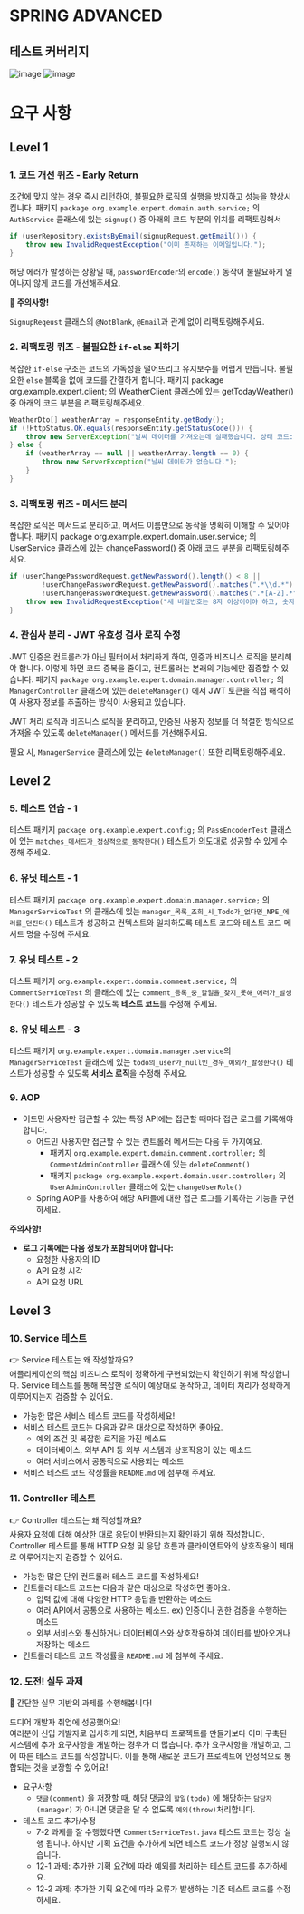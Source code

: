 # SPRING ADVANCED

## 테스트 커버리지
![image](https://github.com/user-attachments/assets/77cc8af8-ce40-4560-8f8c-ddb5b5eef594)
![image](https://github.com/user-attachments/assets/9c430eef-fa87-456e-b559-23abb3fabf25)

# 요구 사항
## Level 1
### **1. 코드 개선 퀴즈 -** Early Return

조건에 맞지 않는 경우 즉시 리턴하여, 불필요한 로직의 실행을 방지하고 성능을 향상시킵니다.
패키지 `package org.example.expert.domain.auth.service;` 의 `AuthService` 클래스에 있는 `signup()` 중 아래의 코드 부분의 위치를 리팩토링해서

```java
if (userRepository.existsByEmail(signupRequest.getEmail())) {
    throw new InvalidRequestException("이미 존재하는 이메일입니다.");
}
```

해당 에러가 발생하는 상황일 때, `passwordEncoder`의 `encode()` 동작이 불필요하게 일어나지 않게 코드를 개선해주세요.

🚫 **주의사항!**

`SignupReqeust` 클래스의 `@NotBlank`, `@Email`과 관계 없이 리팩토링해주세요.

### **2. 리팩토링 퀴즈 - 불필요한 `if-else` 피하기**

복잡한 `if-else` 구조는 코드의 가독성을 떨어뜨리고 유지보수를 어렵게 만듭니다. 불필요한 `else` 블록을 없애 코드를 간결하게 합니다.
패키지 package org.example.expert.client; 의 WeatherClient 클래스에 있는 getTodayWeather() 중 아래의 코드 부분을 리팩토링해주세요.
```java
WeatherDto[] weatherArray = responseEntity.getBody();
if (!HttpStatus.OK.equals(responseEntity.getStatusCode())) {
    throw new ServerException("날씨 데이터를 가져오는데 실패했습니다. 상태 코드: " + responseEntity.getStatusCode());
} else {
    if (weatherArray == null || weatherArray.length == 0) {
        throw new ServerException("날씨 데이터가 없습니다.");
    }
}
```

### **3. 리팩토링 퀴즈 - 메서드 분리**

복잡한 로직은 메서드로 분리하고, 메서드 이름만으로 동작을 명확히 이해할 수 있어야 합니다.
패키지 package org.example.expert.domain.user.service; 의 UserService 클래스에 있는 changePassword() 중 아래 코드 부분을 리팩토링해주세요.
```java
if (userChangePasswordRequest.getNewPassword().length() < 8 ||
        !userChangePasswordRequest.getNewPassword().matches(".*\\d.*") ||
        !userChangePasswordRequest.getNewPassword().matches(".*[A-Z].*")) {
    throw new InvalidRequestException("새 비밀번호는 8자 이상이어야 하고, 숫자와 대문자를 포함해야 합니다.");
}
```

### **4. 관심사 분리 - JWT 유효성 검사 로직 수정**

JWT 인증은 컨트롤러가 아닌 필터에서 처리하게 하여, 인증과 비즈니스 로직을 분리해야 합니다. 이렇게 하면 코드 중복을 줄이고, 컨트롤러는 본래의 기능에만 집중할 수 있습니다.
패키지 `package org.example.expert.domain.manager.controller;` 의 `ManagerController` 클래스에 있는 `deleteManager()` 에서 JWT 토큰을 직접 해석하여 사용자 정보를 추출하는 방식이 사용되고 있습니다. 

JWT 처리 로직과 비즈니스 로직을 분리하고, 인증된 사용자 정보를 더 적절한 방식으로 가져올 수 있도록 `deleteManager()` 메서드를 개선해주세요.

필요 시, `ManagerService` 클래스에 있는 `deleteManager()` 또한 리팩토링해주세요.


## Level 2
### **5. 테스트 연습 - 1**
테스트 패키지 `package org.example.expert.config;` 의 `PassEncoderTest` 클래스에 있는 `matches_메서드가_정상적으로_동작한다()` 테스트가 의도대로 성공할 수 있게 수정해 주세요.

### **6. 유닛 테스트 - 1**
테스트 패키지 `package org.example.expert.domain.manager.service;` 의 `ManagerServiceTest` 의 클래스에 있는 `manager_목록_조회_시_Todo가_없다면_NPE_에러를_던진다()` 테스트가 성공하고 컨텍스트와 일치하도록 테스트 코드와 테스트 코드 메서드 명을 수정해 주세요.

### **7. 유닛 테스트 - 2**
테스트 패키지 `org.example.expert.domain.comment.service;` 의 `CommentServiceTest` 의 클래스에 있는 `comment_등록_중_할일을_찾지_못해_에러가_발생한다()` 테스트가 성공할 수 있도록 **테스트 코드**를 수정해 주세요.

### **8. 유닛 테스트 - 3**
테스트 패키지 `org.example.expert.domain.manager.service`의 `ManagerServiceTest` 클래스에 있는 `todo의_user가_null인_경우_예외가_발생한다()` 테스트가 성공할 수 있도록 **서비스 로직**을 수정해 주세요.

### **9. AOP**

- 어드민 사용자만 접근할 수 있는 특정 API에는 접근할 때마다 접근 로그를 기록해야 합니다.
    - 어드민 사용자만 접근할 수 있는 컨트롤러 메서드는 다음 두 가지예요.
        - 패키지 `org.example.expert.domain.comment.controller;` 의 `CommentAdminController` 클래스에 있는 `deleteComment()`
        - 패키지 `package org.example.expert.domain.user.controller;` 의 `UserAdminController` 클래스에 있는 `changeUserRole()`
    - Spring AOP를 사용하여 해당 API들에 대한 접근 로그를 기록하는 기능을 구현하세요.

**주의사항!**
- **로그 기록에는 다음 정보가 포함되어야 합니다:**
    - 요청한 사용자의 ID
    - API 요청 시각
    - API 요청 URL

## Level 3

### **10. Service 테스트**
👉 Service 테스트는 왜 작성할까요?   
애플리케이션의 핵심 비즈니스 로직이 정확하게 구현되었는지 확인하기 위해 작성합니다. Service 테스트를 통해 복잡한 로직이 예상대로 동작하고, 데이터 처리가 정확하게 이루어지는지 검증할 수 있어요.

- 가능한 많은 서비스 테스트 코드를 작성하세요!
- 서비스 테스트 코드는 다음과 같은 대상으로 작성하면 좋아요.
    - 예외 조건 및 복잡한 로직을 가진 메소드
    - 데이터베이스, 외부 API 등 외부 시스템과 상호작용이 있는 메소드
    - 여러 서비스에서 공통적으로 사용되는 메소드
- 서비스 테스트 코드 작성률을 `README.md` 에 첨부해 주세요.
 
### **11. Controller 테스트**
👉 Controller 테스트는 왜 작성할까요?   
사용자 요청에 대해 예상한 대로 응답이 반환되는지 확인하기 위해 작성합니다.   
Controller 테스트를 통해 HTTP 요청 및 응답 흐름과 클라이언트와의 상호작용이 제대로 이루어지는지 검증할 수 있어요.   

- 가능한 많은 단위 컨트롤러 테스트 코드를 작성하세요!
- 컨트롤러 테스트 코드는 다음과 같은 대상으로 작성하면 좋아요.
    - 입력 값에 대해 다양한 HTTP 응답을 반환하는 메소드
    - 여러 API에서 공통으로 사용하는 메소드. ex) 인증이나 권한 검증을 수행하는 메소드
    - 외부 서비스와 통신하거나 데이터베이스와 상호작용하여 데이터를 받아오거나 저장하는 메소드
- 컨트롤러 테스트 코드 작성률을 `README.md` 에 첨부해 주세요.

### **12. 도전! 실무 과제**
🚀 간단한 실무 기반의 과제를 수행해봅니다!   

드디어 개발자 취업에 성공했어요!   
여러분이 신입 개발자로 입사하게 되면, 처음부터 프로젝트를 만들기보다 이미 구축된 시스템에 추가 요구사항을 개발하는 경우가 더 많습니다. 추가 요구사항을 개발하고, 그에 따른 테스트 코드를 작성합니다. 이를 통해 새로운 코드가 프로젝트에 안정적으로 통합되는 것을 보장할 수 있어요!   

- 요구사항
    - `댓글(comment)` 을 저장할 때, 해당 댓글의 `할일(todo)` 에 해당하는 `담당자(manager)` 가 아니면 댓글을 달 수 없도록 `예외(throw)`처리합니다.
- 테스트 코드 추가/수정
    - 7-2 과제를 잘 수행했다면  `CommentServiceTest.java` 테스트 코드는 정상 실행 됩니다. 하지만 기획 요건을 추가하게 되면 테스트 코드가 정상 실행되지 않습니다.
    - 12-1 과제: 추가한 기획 요건에 따라 예외를 처리하는 테스트 코드를 추가하세요.
    - 12-2 과제: 추가한 기획 요건에 따라 오류가 발생하는 기존 테스트 코드를 수정하세요.
